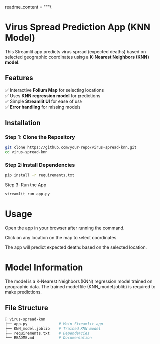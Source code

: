 readme_content = """\
# **Virus Spread Prediction App (KNN Model)**  

This Streamlit app predicts virus spread (expected deaths) based on selected geographic coordinates using a **K-Nearest Neighbors (KNN) model**.  

## **Features**  
✅ Interactive **Folium Map** for selecting locations  
✅ Uses **KNN regression model** for predictions  
✅ Simple **Streamlit UI** for ease of use  
✅ **Error handling** for missing models  

## **Installation**  
### **Step 1: Clone the Repository**  
```bash
git clone https://github.com/your-repo/virus-spread-knn.git
cd virus-spread-knn
```
### **Step 2:Install Dependencies**  
```bash
pip install -r requirements.txt
```
Step 3: Run the App
```bash
streamlit run app.py
```

# **Usage**
Open the app in your browser after running the command.

Click on any location on the map to select coordinates.

The app will predict expected deaths based on the selected location.

# **Model Information**
The model is a K-Nearest Neighbors (KNN) regression model trained on geographic data.
The trained model file (KNN_model.joblib) is required to make predictions.

## File Structure
```bash
📂 virus-spread-knn
├── app.py              # Main Streamlit app
├── KNN_model.joblib    # Trained KNN model
├── requirements.txt    # Dependencies
└── README.md           # Documentation
```
